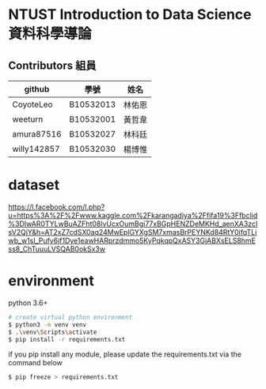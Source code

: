 NTUST Introduction to Data Science
資料科學導論
==============================
## Contributors 組員
|github|學號|姓名|
|---|---|---|
|CoyoteLeo|B10532013|林佑恩|
|weeturn|B10532001|黃哲韋|
|amura87516|B10532027|林科廷|
|willy142857|B10532030|楊博惟|

# dataset
https://l.facebook.com/l.php?u=https%3A%2F%2Fwww.kaggle.com%2Fkarangadiya%2Ffifa19%3Ffbclid%3DIwAR0TYLwBuAZFht08lvUcxOumBgi77xBGpHENZDeMKHd_aenXA3zcIsV2QjY&h=AT2xZ7cdSX0aq24MwEplGYXgSM7xmasBrPEYNKd84RtY0ifqTLiwb_w1sl_Pufy6jf1Dye1eawHARprzdmmo5KyPqkqpQxASY3GjABXsELS8hmEss8_ChTuuuLVSQAB0okSx3w

# environment
python 3.6+
```bash
# create virtual python environment 
$ python3 -m venv venv
$ .\venv\Scripts\activate
$ pip install -r requirements.txt
```

if you pip install any module, please update the requirements.txt via the command below
```bash
$ pip freeze > requirements.txt
```